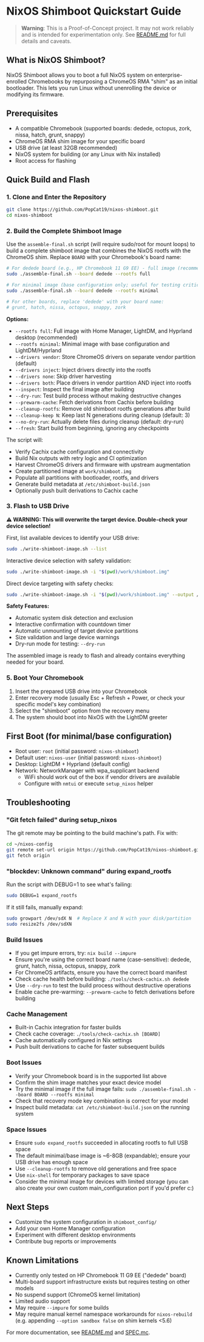 # NixOS Shimboot Quickstart Guide

> **Warning**: This is a Proof-of-Concept project. It may not work reliably and is intended for experimentation only. See [README.md](README.md) for full details and caveats.

## What is NixOS Shimboot?

NixOS Shimboot allows you to boot a full NixOS system on enterprise-enrolled Chromebooks by repurposing a ChromeOS RMA "shim" as an initial bootloader. This lets you run Linux without unenrolling the device or modifying its firmware.

## Prerequisites

- A compatible Chromebook (supported boards: dedede, octopus, zork, nissa, hatch, grunt, snappy)
- ChromeOS RMA shim image for your specific board
- USB drive (at least 32GB recommended)
- NixOS system for building (or any Linux with Nix installed)
- Root access for flashing

## Quick Build and Flash

### 1. Clone and Enter the Repository

```bash
git clone https://github.com/PopCat19/nixos-shimboot.git
cd nixos-shimboot
```

### 2. Build the Complete Shimboot Image

Use the `assemble-final.sh` script (will require sudo/root for mount loops) to build a complete shimboot image that combines the NixOS rootfs with the ChromeOS shim. Replace `BOARD` with your Chromebook's board name:

```bash
# For dedede board (e.g., HP Chromebook 11 G9 EE) - full image (recommended)
sudo ./assemble-final.sh --board dedede --rootfs full

# For minimal image (base configuration only; useful for testing critical configurations)
sudo ./assemble-final.sh --board dedede --rootfs minimal

# For other boards, replace 'dedede' with your board name:
# grunt, hatch, nissa, octopus, snappy, zork
```

**Options:**
- `--rootfs full`: Full image with Home Manager, LightDM, and Hyprland desktop (recommended)
- `--rootfs minimal`: Minimal image with base configuration and LightDM/Hyprland
- `--drivers vendor`: Store ChromeOS drivers on separate vendor partition (default)
- `--drivers inject`: Inject drivers directly into the rootfs
- `--drivers none`: Skip driver harvesting
- `--drivers both`: Place drivers in vendor partition AND inject into rootfs
- `--inspect`: Inspect the final image after building
- `--dry-run`: Test build process without making destructive changes
- `--prewarm-cache`: Fetch derivations from Cachix before building
- `--cleanup-rootfs`: Remove old shimboot rootfs generations after build
- `--cleanup-keep N`: Keep last N generations during cleanup (default: 3)
- `--no-dry-run`: Actually delete files during cleanup (default: dry-run)
- `--fresh`: Start build from beginning, ignoring any checkpoints

The script will:
- Verify Cachix cache configuration and connectivity
- Build Nix outputs with retry logic and CI optimization
- Harvest ChromeOS drivers and firmware with upstream augmentation
- Create partitioned image at `work/shimboot.img`
- Populate all partitions with bootloader, rootfs, and drivers
- Generate build metadata at `/etc/shimboot-build.json`
- Optionally push built derivations to Cachix cache

### 3. Flash to USB Drive

**⚠️ WARNING: This will overwrite the target device. Double-check your device selection!**

First, list available devices to identify your USB drive:

```bash
sudo ./write-shimboot-image.sh --list
```

Interactive device selection with safety validation:

```bash
sudo ./write-shimboot-image.sh -i "$(pwd)/work/shimboot.img"
```

Direct device targeting with safety checks:

```bash
sudo ./write-shimboot-image.sh -i "$(pwd)/work/shimboot.img" --output /dev/sdX
```

**Safety Features:**
- Automatic system disk detection and exclusion
- Interactive confirmation with countdown timer
- Automatic unmounting of target device partitions
- Size validation and large device warnings
- Dry-run mode for testing: `--dry-run`

The assembled image is ready to flash and already contains everything needed for your board.

### 5. Boot Your Chromebook

1. Insert the prepared USB drive into your Chromebook
2. Enter recovery mode (usually Esc + Refresh + Power, or check your specific model's key combination)
3. Select the "shimboot" option from the recovery menu
4. The system should boot into NixOS with the LightDM greeter

## First Boot (for minimal/base configuration)

- Root user: `root` (initial password: `nixos-shimboot`)
- Default user: `nixos-user` (initial password: `nixos-shimboot`)
- Desktop: LightDM + Hyprland (default config)
- Network: NetworkManager with wpa_supplicant backend
    - WiFi should work out of the box if vendor drivers are available
    - Configure with `nmtui` or execute `setup_nixos` helper

## Troubleshooting

### "Git fetch failed" during setup_nixos
The git remote may be pointing to the build machine's path. Fix with:
```bash
cd ~/nixos-config
git remote set-url origin https://github.com/PopCat19/nixos-shimboot.git
git fetch origin
```

### "blockdev: Unknown command" during expand_rootfs
Run the script with DEBUG=1 to see what's failing:
```bash
sudo DEBUG=1 expand_rootfs
```

If it still fails, manually expand:
```bash
sudo growpart /dev/sdX N  # Replace X and N with your disk/partition
sudo resize2fs /dev/sdXN
```

### Build Issues
- If you get impure errors, try: `nix build --impure`
- Ensure you're using the correct board name (case-sensitive): dedede, grunt, hatch, nissa, octopus, snappy, zork
- For ChromeOS artifacts, ensure you have the correct board manifest
- Check cache health before building: `./tools/check-cachix.sh dedede`
- Use `--dry-run` to test the build process without destructive operations
- Enable cache pre-warming: `--prewarm-cache` to fetch derivations before building

### Cache Management
- Built-in Cachix integration for faster builds
- Check cache coverage: `./tools/check-cachix.sh [BOARD]`
- Cache automatically configured in Nix settings
- Push built derivations to cache for faster subsequent builds

### Boot Issues
- Verify your Chromebook board is in the supported list above
- Confirm the shim image matches your exact device model
- Try the minimal image if the full image fails: `sudo ./assemble-final.sh --board BOARD --rootfs minimal`
- Check that recovery mode key combination is correct for your model
- Inspect build metadata: `cat /etc/shimboot-build.json` on the running system

### Space Issues
- Ensure `sudo expand_rootfs` succeeded in allocating rootfs to full USB space
- The default minimal/base image is ~6-8GB (expandable); ensure your USB drive has enough space
- Use `--cleanup-rootfs` to remove old generations and free space
- Use `nix-shell` for temporary packages to save space
- Consider the minimal image for devices with limited storage (you can also create your own custom main_configuration port if you'd prefer c:)

## Next Steps

- Customize the system configuration in `shimboot_config/`
- Add your own Home Manager configuration
- Experiment with different desktop environments
- Contribute bug reports or improvements

## Known Limitations

- Currently only tested on HP Chromebook 11 G9 EE ("dedede" board)
- Multi-board support infrastructure exists but requires testing on other models
- No suspend support (ChromeOS kernel limitation)
- Limited audio support
- May require `--impure` for some builds
- May require manual kernel namespace workarounds for `nixos-rebuild` (e.g. appending `--option sandbox false` on shim kernels <5.6)

For more documentation, see [README.md](README.md) and [SPEC.mc](SPEC.md).
